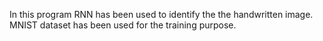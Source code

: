 In this program RNN has been used to identify the the handwritten image. MNIST dataset
has been used for the training purpose.
